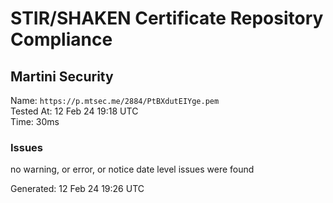 # STIR/SHAKEN Certificate Repository Compliance

## Martini Security

Name: `https://p.mtsec.me/2884/PtBXdutEIYge.pem`\
Tested At: 12 Feb 24 19:18 UTC\
Time: 30ms

### Issues

no warning, or error, or notice date level issues were found

Generated: 12 Feb 24 19:26 UTC